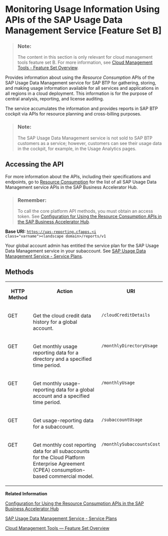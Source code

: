 <!-- loiobf2b3043d0474ea0a2c11c0390460d85 -->

# Monitoring Usage Information Using APIs of the SAP Usage Data Management Service \[Feature Set B\]

> ### Note:  
> The content in this section is only relevant for cloud management tools feature set B. For more information, see [Cloud Management Tools - Feature Set Overview](https://help.sap.com/viewer/65de2977205c403bbc107264b8eccf4b/Cloud/en-US/caf4e4e23aef4666ad8f125af393dfb2.html).

Provides information about using the *Resource Consumption* APIs of the SAP Usage Data Management service for SAP BTP for gathering, storing, and making usage information available for all services and applications in all regions in a cloud deployment. This information is for the purpose of central analysis, reporting, and license auditing.

The service accumulates the information and provides reports in SAP BTP cockpit via APIs for resource planning and cross-billing purposes.

> ### Note:  
> The SAP Usage Data Management service is not sold to SAP BTP customers as a service; however, customers can see their usage data in the cockpit, for example, in the Usage Analytics pages.



<a name="loiobf2b3043d0474ea0a2c11c0390460d85__section_esj_34z_fmb"/>

## Accessing the API

For more information about the APIs, including their specifications and endpoints, go to [Resource Consumption](https://api.sap.com/api/APIUasReportingService/resource) for the list of all SAP Usage Data Management service APIs in the SAP Business Accelerator Hub.

> ### Remember:  
> To call the core platform API methods, you must obtain an access token. See [Configuration for Using the Resource Consumption APIs in the SAP Business Accelerator Hub](configuration-for-using-the-resource-consumption-apis-in-the-sap-business-accelerator-h-4bfe9c7.md).

**Base URI:** <code>https://uas-reporting.cfapps.<i class="varname">&lt;landscape domain&gt;</i>/reports/v1</code>

Your global account admin has entitled the service plan for the SAP Usage Data Management service in your subaccount. See [SAP Usage Data Management Service - Service Plans](sap-usage-data-management-service-service-plans-c94c85e.md).



<a name="loiobf2b3043d0474ea0a2c11c0390460d85__section_ymz_k4z_fmb"/>

## Methods


<table>
<tr>
<th valign="top">

HTTP Method

</th>
<th valign="top">

Action

</th>
<th valign="top">

URI

</th>
</tr>
<tr>
<td valign="top">

GET

</td>
<td valign="top">

Get the cloud credit data history for a global account.

</td>
<td valign="top">

`/cloudCreditDetails`

</td>
</tr>
<tr>
<td valign="top">

GET

</td>
<td valign="top">

Get monthly usage reporting data for a directory and a specified time period.

</td>
<td valign="top">

`/monthlyDirectoryUsage`

</td>
</tr>
<tr>
<td valign="top">

GET

</td>
<td valign="top">

Get monthly usage-reporting data for a global account and a specified time period.

</td>
<td valign="top">

`/monthlyUsage`

</td>
</tr>
<tr>
<td valign="top">

GET

</td>
<td valign="top">

Get usage-reporting data for a subaccount.

</td>
<td valign="top">

`/subaccountUsage`

</td>
</tr>
<tr>
<td valign="top">

GET

</td>
<td valign="top">

Get monthly cost reporting data for all subaccounts for the Cloud Platform Enterprise Agreement \(CPEA\) consumption-based commercial model.

</td>
<td valign="top">

`/monthlySubaccountsCost`

</td>
</tr>
</table>

**Related Information**  


[Configuration for Using the Resource Consumption APIs in the SAP Business Accelerator Hub](configuration-for-using-the-resource-consumption-apis-in-the-sap-business-accelerator-h-4bfe9c7.md "The Resource Consumption APIs of the SAP Usage Data Management service for SAP BTP are protected with OAuth 2.0 Client Credentials grant type and in some cases, also the Password grant type.")

[SAP Usage Data Management Service - Service Plans](sap-usage-data-management-service-service-plans-c94c85e.md "Describes the plans available for the SAP Usage Data Management service for SAP BTP.")

[Cloud Management Tools — Feature Set Overview](../10-concepts/cloud-management-tools-feature-set-overview-caf4e4e.md "Cloud management tools represent the group of technologies designed for managing SAP BTP.")

